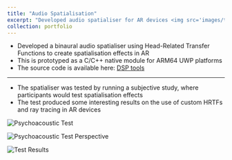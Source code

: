```yaml
---
title: "Audio Spatialisation"
excerpt: "Developed audio spatialiser for AR devices <img src='images/test_participant_perspective.png'> "
collection: portfolio
---
```


- Developed a binaural audio spatialiser using Head-Related Transfer Functions to create spatialisation effects in AR
- This is prototyped as a C/C++ native module for ARM64 UWP platforms
- The source code is available here: [DSP tools](https://github.com/MattXV/DSPToolbox)

--- 

- The spatialiser was tested by running a subjective study, where participants would test spatialisation effects
- The test produced some interesting results on the use of custom HRTFs and ray tracing in AR devices

![Psychoacoustic Test](../../images/test_participant_perspective.png)

![Psychoacoustic Test Perspective](../../images/holo-test.jpg)

![Test Results](../../images/localisation-results.png)
